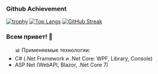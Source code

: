 ### Github Achievement
[![trophy](https://github-profile-trophy.vercel.app/?username=ryo-ma)](https://github.com/ryo-ma/github-profile-trophy)
[![Top Langs](https://github-readme-stats.vercel.app/api/top-langs/?username=stasnorman&layout=compact)](https://github.com/anuraghazra/github-readme-stats)
[![GitHub Streak](https://github-readme-streak-stats.herokuapp.com/?user=stasnorman)](https://git.io/streak-stats)

### Всем привет! 👋
<ul type="square">
📊 Применяемые технологии: 
      <li>C# (.Net Framework и .Net Core: WPF, Library, Console)</li> 
      <li>ASP.Net (WebAPI, Blazor, .Net Core 7)</li> 
</ul>
